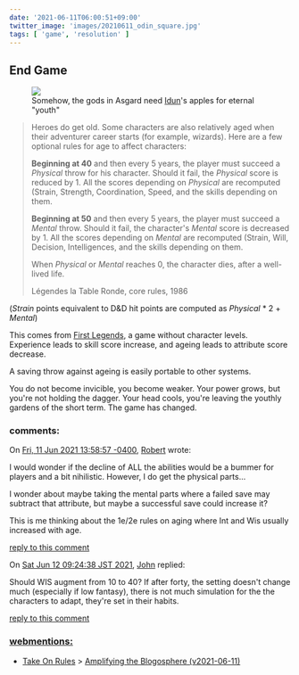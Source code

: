 ```yaml
---
date: '2021-06-11T06:00:51+09:00'
twitter_image: 'images/20210611_odin_square.jpg'
tags: [ 'game', 'resolution' ]
---
```


## End Game

<figure class="right">
<a href="https://www.johanegerkrans.com"><img src="images/20210611_odin.jpg" loading="lazy" /></a>
<figcaption>
Somehow, the gods in Asgard need <a href="https://www.johanegerkrans.com/products/idun">Idun</a>'s apples for eternal "youth"
</figcaption>
</figure>

> Heroes do get old. Some characters are also relatively aged when their adventurer career starts (for example, wizards). Here are a few optional rules for age to affect characters:
>
> **Beginning at 40** and then every 5 years, the player must succeed a _Physical_ throw for his character. Should it fail, the _Physical_ score is reduced by 1. All the scores depending on _Physical_ are recomputed (Strain, Strength, Coordination, Speed, and the skills depending on them.
>
> **Beginning at 50** and then every 5 years, the player must succeed a _Mental_ throw. Should it fail, the character's _Mental_ score is decreased by 1. All the scores depending on _Mental_ are recomputed (Strain, Will, Decision, Intelligences, and the skills depending on them.
>
> When _Physical_ or _Mental_ reaches 0, the character dies, after a well-lived life.
>
> <span class="attribution">Légendes la Table Ronde, core rules, 1986</a>

(_Strain_ points equivalent to D&D hit points are computed as _Physical_ * 2 + _Mental_)

This comes from [First Legends](20210520.html?t=Premieres_Legendes&f=ageing), a game without character levels. Experience leads to skill score increase, and ageing leads to attribute score decrease.

A saving throw against ageing is easily portable to other systems.

You do not become invicible, you become weaker. Your power grows, but you're not holding the dagger. Your head cools, you're leaving the youthly gardens of the short term. The game has changed.


<h3 class="comments" id="comments-20210611">comments:</h3>

<div class="comment" id="comment-20210611-07b55a76-f953-a5e5-df71-e887a3318a23" data-weaver-follow="no">
On <a href="#comment-20210611-07b55a76-f953-a5e5-df71-e887a3318a23">Fri, 11 Jun 2021 13:58:57 -0400</a>, <a href="https://launchpad.net/~presgas">Robert</a> wrote:
</div>

I would wonder if the decline of ALL the abilities would be a bummer for
players and a bit nihilistic. However, I do get the physical parts...

I wonder about maybe taking the mental parts where a failed save may
subtract that attribute, but maybe a successful save could increase it?

This is me thinking about the 1e/2e rules on aging where Int and Wis
usually increased with age.

<a class="reply" href="mailto:jmettraux+weaver@gmail.com?subject=in_reply_to_comment-20210611-07b55a76-f953-a5e5-df71-e887a3318a23">reply to this comment</a>


<div class="comment" id="comment-20210611-2" data-weaver-follow="no">
On <a href="#comment-20210611-2">Sat Jun 12 09:24:38 JST 2021</a>, <a href="/about.html">John</a> replied:
</div>

Should WIS augment from 10 to 40? If after forty, the setting doesn't change much (especially if low fantasy), there is not much simulation for the the characters to adapt, they're set in their habits.

<a class="reply" href="mailto:jmettraux+weaver@gmail.com?subject=in_reply_to_comment-20210611-2">reply to this comment</a>


<h3 class="webmentions"><a href="https://indieweb.org/Webmention">webmentions:</a></h3>

* [Take On Rules](https://takeonrules.com/) &gt; [Amplifying the Blogosphere (v2021-06-11)](https://takeonrules.com/2021/06/11/amplifying-the-blogosphere-v2021-06-11/)


